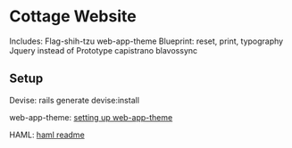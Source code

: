 <h1>Cottage Website</h1>

Includes:
Flag-shih-tzu
web-app-theme
Blueprint: reset, print, typography
Jquery instead of Prototype
capistrano
blavossync


<h2>Setup</h2>
Devise:
rails generate devise:install

web-app-theme:
<a href="https://github.com/pilu/web-app-theme" title="setting up web-app-theme">setting up web-app-theme</a>

HAML:
<a href="https://github.com/nex3/haml" title="haml readme">haml readme</a>